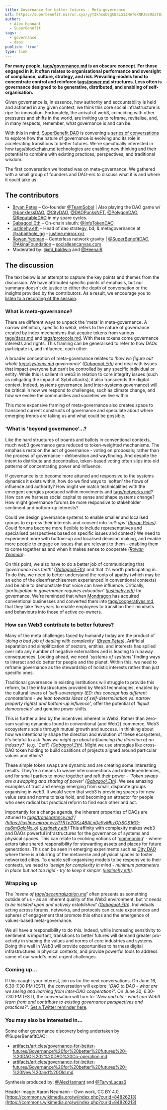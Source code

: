 ```yaml
---
title: Governance for better futures - Meta-governance
url: https://superbenefit.mirror.xyz/yyY2khsoDSgCBaLSIJMeT6xNPJ0c9d2T83rYyt6UfX8
author:
  - Alex Hannant
  - SuperBenefit
tags:
  - governance
  - daos
publish: "true"
type: link
---
```


**For many people, [tags/governance.md](/263) is an obscure concept. For those engaged in it, it often relates to organisational performance and oversight of compliance, culture, strategy, and risk. Prevailing models tend to concentrate control and reinforce [tags/power.md](/509) structures. Less often is governance designed to be generative, distributed, and enabling of self-organisation.**

Given governance is, in essence, how authority and accountability is held and actioned in any given context, we think this core social infrastructure is ripe for innovation. Fortunately, the arrival of web3, coinciding with other pressures and shifts in the world, are inviting us to reframe, revitalise, and, in many respects, remember, what governance is and can be.

With this in mind, [SuperBenefit DAO](https://www.superbenefit.org/) is convening a [series of conversations](https://superbenefit.mirror.xyz/Bcsl19CZ67amLJY_bee5dUy0DEboZykuMQqw58wGlGI) to explore how the nature of governance is evolving and its role in accelerating transitions to better futures. We're specifically interested in how [tags/blockchain.md](/1353) technologies are enabling new thinking and their potential to combine with existing practices, perspectives, and traditional wisdom.

The first conversation we hosted was on meta-governance. We gathered with a small group of founders and DAO-ers to discuss what it is and where it could take us.

## The contributors

- [Bryan Petes](https://twitter.com/BryanPetes) – Co-founder [@TeamSobol](https://twitter.com/TeamSobol) | Also playing the DAO game w/ [@banklessDAO](https://twitter.com/banklessDAO), [@CityDAO](https://twitter.com/CityDAO), [@DAOPunksNFT](https://twitter.com/DAOPunksNFT), [@PolygonDAO](https://twitter.com/PolygonDAO), [@ReputableDAO](https://twitter.com/ReputableDAO) in my spare cycles.
- [Gabagool.Ξth](https://twitter.com/gabagooldoteth) – On-chain sleuth: [@InfoTokenDAO](https://twitter.com/InfoTokenDAO)
- [justinehy.eth](https://twitter.com/lalalavendr) – Head of dao strategy, bd, & metagovernance at [@rabbithole_gg](https://twitter.com/rabbithole_gg) - [justine.mirror.xyz](https://t.co/8jcuIPBPEj)
- [Rowan Yeoman](https://twitter.com/yeoro) – Centerless network gravity | [@SuperBenefitDAO](https://twitter.com/SuperBenefitDAO), [@AkinaFoundation](https://twitter.com/AkinaFoundation) – [socialleancanvas.com](https://t.co/JNON2dLI2L)
- Moderated by: [@ml_baldwin](https://twitter.com/ml_baldwin) and [@HeenalR](https://twitter.com/HeenalR)

## The discussion

The text below is an attempt to capture the key points and themes from the discussion. We have attributed specific points of emphasis, but our summary doesn't do justice to either the depth of conversation or the insights provided by the contributors. As a result, we encourage you to [listen to a recording of the session](https://twitter.com/i/spaces/1rmGPgQyzOjKN).

### What is meta-governance?

There are different ways to unpack the 'meta' in meta-governance. A narrow definition, specific to web3, refers to the nature of governance created by index mechanisms that acquire tokens from various [tags/daos.md](/3376) and [tags/protocols.md](/3401). With these tokens come governance interests and rights. This framing can be generalised to refer to how DAOs participate in, and influence, each other.

A broader conception of meta-governance relates to _'how we figure out whole [tags/systems.md](/3663) governance'_ _([Gabagool.Ξth](https://twitter.com/gabagooldoteth))_ and deal with issues that impact everyone but can't be controlled by any specific individual or entity. While this is salient in web3 in relation to core integrity issues (such as mitigating the impact of Sybil attacks), it also transcends the digital context. Indeed, systems governance (and inter-systems governance) will be critical in how we respond to challenges, such as climate change, and how we evolve the communities and societies we live within.

This more expansive framing of meta-governance also creates space to transcend current constructs of governance and speculate about where emerging trends are taking us and what could be possible.

### 'What is 'beyond governance'...?

Like the hard structures of boards and ballots in conventional contexts, much web3 governance gets reduced to token-weighted mechanisms. The emphasis rests on the act of governance - voting on proposals; rather than the process of governance - deliberation and wayfinding. And despite the intent to distribute and decentralise, token-based voting often slips into old patterns of concentrating power and influence.

If governance is to become more attuned and responsive to the systems dynamics it exists within, how do we find ways to 'soften' the flows of influence and authority? How might we match technicalities with the emergent energies produced within movements and [tags/networks.md](/5125)? How can we harness social capital to sense and shape systems change? How might governance forums be more responsive to stakeholder sentiment and bottom-up interests?

Could we design governance systems to enable smaller and localised groups to express their interests and consent into _'roll-ups' ([Bryan Petes](https://twitter.com/BryanPetes))_. Could forums become more flexible to include representatives and specialised perspectives based on specific issues and context? We need to experiment more with bottom-up and localised decision making, and enable more people to engage on issues that are relevant to them - enabling them to come together as and when it makes sense to cooperate _([Rowan Yeoman](https://twitter.com/yeoro))_.

On this point, we also have to do a better job of communicating that _'governance has teeth' ([Gabagool.Ξth](https://twitter.com/gabagooldoteth))_ and that it's worth participating in. To do this, we need to better understand the roots of apathy (which may be an echo of the disenfranchisement experienced in conventional contexts) and be able to demonstrate that voice can have influence. Critically, _'participation in governance requires education'_ _([justinehy.eth](https://twitter.com/lalalavendr))_ for governance. We're reminded that when [Mondragon](https://www.mondragon-corporation.com/en/) has acquired conventional businesses and converted them into [tags/cooperatives.md](/6556), that they take five years to enable employees to transition their mindsets and behaviours into those of active co-owners.

### How can Web3 contribute to better futures?

Many of the meta challenges faced by humanity today are the product of _'doing a bad job of dealing with complexity' ([Bryan Petes](https://twitter.com/BryanPetes))_. Artificial separation and simplification of sectors, entities, and interests has spilled over into any number of negative externalities and is leading to runaway consequences. Looking ahead, we need _'systems of systems'_ finding ways to interact and do better for people and the planet. Within this, we need to reframe governance as the stewardship of holistic interests rather than just specific ones.

Traditional governance in existing institutions will struggle to provide this reform, but the infrastructures provided by Web3 technologies, enabled by the cultural levers of _'self-sovereignty (ED: this concept has different connotations - we lean towards ideas of self-determination vs. narrow property rights) and bottom-up influence'_, offer the potential of _'liquid democracies'_ and genuine power shifts.

This is further aided by the incentives inherent in Web3. Rather than zero-sum scaling dynamics found in conventional (and Web2) commerce, Web3 ecosystems scale through mutual growth and success. In thinking about how we intentionally shape the direction and evolution of these ecosystems, it's helpful to ask _'how we might go about influencing the direction of an industry?'_ (e.g. 'Defi') _([Gabagool.Ξth](https://twitter.com/gabagooldoteth))_. Might we use strategies like cross-DAO token holding to build coalitions of projects aligned around particular values and ethics?

These simple token swaps are dynamic and are creating some interesting results. They're a means to weave interconnections and interdependencies, and for small parties to move together and raft their power - '_Token swaps are a swapping and sharing of power' ([Gabagool.Ξth](https://twitter.com/gabagooldoteth))_. We see amazing examples of trust and energy emerging from small, disparate groups organising in web3. It would seem that web3 is providing spaces for new value sets and norms to take hold, and becoming an attractor for people who seek radical but practical reform to find each other and act.

Importantly for a change agenda, the inherent properties of DAOs are attuned to _[tags/transparency.md](/9016)'](https://justine.mirror.xyz/ITRTe2OKz4BALnDe9vMhzGfrSCS16G-nu6mOaIoNx_o)_ _([justinehy.eth](https://twitter.com/lalalavendr))_ This affinity with complexity makes web3 and DAOs powerful infrastructures for the governance of systems and physical spaces. This can relate to evolving notions of '[commoning](https://books.google.com.au/books/about/Sacred_Civics.html?id=VA7UzgEACAAJ&redir_esc=y)' - where actors take shared responsibility for stewarding assets and places for future generations. This can be seen in emerging experiments such as [City DAO](https://www.citydao.io/) where there is a blurring of the metaverse and physical spaces to foster networked cities. To enable self-organising models to be responsive to their contexts, we need to _'design for complexity in mind - minimum parameters in place but not too rigid - try to keep it simple' ([justinehy.eth](https://twitter.com/lalalavendr))._

### Wrapping up

The _'meme of [tags/decentralization.md](/10040)'_ often presents as something outside of us - as an inherent quality of the Web3 environment, but _'it needs to be insisted upon and actively established' ([Gabagool.Ξth](https://twitter.com/gabagooldoteth))_. Individuals acting across forums, networks, and protocols can curate experiences and spheres of engagement that promote this ethos and the emergence of values-based meta-governance.

We all have a responsibility to do this. Indeed, while increasing sensitivity to sentiment is important, transitions to better futures will demand greater pro-activity in shaping the values and norms of core industries and systems. Doing this well in Web3 will provide opportunities to harness digital infrastructures in physical contexts, and provide powerful tools to address some of our world's most urgent challenges.

### Coming up…

If this caught your interest, join us for the next conversations. On June 16, 6.30-7.30 PM (EST), the conversation will explore: _'DAO to DAO - what are we seeing and learning from inter-DAO cooperation?'_. On June 30, 6.30-7.30 PM (EST), the conversation will turn to: _'New and old - what can Web3 learn from and contribute to existing governance perspectives and practices?'_. [Set a Twitter reminder here](https://twitter.com/i/spaces/1PlJQaVzbNaJE).

### You may also be interested in…

Some other governance discovery being undertaken by @SuperBenefitDAO:

- [artifacts/articles/governance-for-better-futures/Governance%20for%20better%20futures%20-%20DAO%202%20DAO%20Co-operation.md](/11482)
- [artifacts/articles/governance-for-better-futures/Governance%20for%20better%20futures%20-%20New%20and%20Old.md](/11665)

Synthesis produced by: [@AlexHannant](https://twitter.com/AlexHannant) and [@TarynLucas6](https://twitter.com/TarynLucas6)

Header image: Aaron Neumann - Own work, CC BY 4.0, [https://commons.wikimedia.org/w/index.php?curid=84826213](https://commons.wikimedia.org/w/index.php?curid=84826213)
